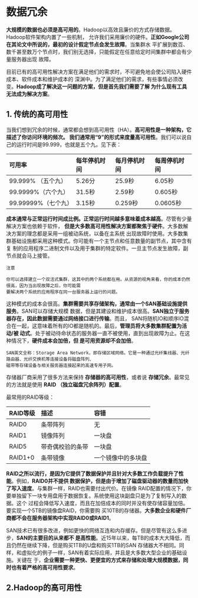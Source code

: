 数据冗余
===================================================================================
**大规模的数据也必须是高可用的**。Hadoop以高效且廉价的方式存储数据。Hadoop软件架构内置了一些机制，
允许我们采用廉价的硬件。**正如Google公司在其论文中所说的，最初的设计假定节点会发生故障**。当集群水
平扩展到数百、数千甚至数万个节点时，我们别无选择，只能假定在任意给定时间集群中都会有少量服务器出现
故障。

目前已有的高可用性解决方案在满足他们的需求时，不可避免地会使公司陷入硬件成本、软件成本和维护成本的
深渊中。为了满足他们的需求，有些事情必须改变。**Hadoop成了解决这一问题的方案，但是首先我们需要了解
为什么现有工具无法成为解决方案**。

## 1. 传统的高可用性
当我们想到冗余的时候，通常都会想到高可用性（HA）。**高可用性是一种架构，它描述了你访问环境的频次。
我们通常用“9”的形式来度量高可用性**。我们可以说自己的运行时间是99.999，也就是五个九。见下表：

| 可用率 | 每年停机时间 | 每月停机时间 | 每周停机时间 |
|:--------|:-----------------|:-------------------|:-------------------|
| 99.999% （五个九）| 5.26分 | 25.9秒 | 6.05秒 |
| 99.9999%（六个九）|31.5秒 | 2.59秒 | 0.605秒 |
|99.99999%（七个九）| 3.15秒| 0.259秒 | 0.0605秒 |

**成本通常与正常运行时间成比例。正常运行时间越多意味着成本越高**。尽管有少量解决方案也依赖于软件，
**但是大多数高可用性解决方案都聚焦于硬件**。大多数解决方案的理念都是采用一组被动系统，以备在主系统
出现故障时使用。大多数集群基础设施都采用这种模式。你可能有一个主节点和任意数量的副节点，其中含有复
制的应用程序二进制文件以及用于集群的特定软件。一旦主节点发生故障，副节点就会马上接管。
```
注意

你可以选择建立一个双活式集群，这其中的两个系统都在用。从资源的视角来看，你的成本仍然很高，因为当出现故障之后，你可能需
要解决两个系统的应用程序在同一台服务器上运行的问题。
```
这种模式的成本会很高。**集群需要共享存储架构，通常由一个SAN基础设施提供服务**。SAN可以存储大规模
数据，但是其建设和维护成本很高。**SAN独立于服务器存在，因此数据需要通过网络接口进行传输**。而且，
SAN将随机IO和顺序IO混合在一起，这意味着所有的IO都是随机的。最后，**管理员将大多数集群配置为活动/被
动式**。处于被动待命状态的服务器一直不被使用，直到出现故障为止。在这种情况下，**硬件成本会加倍，但
是可用资源却不会加倍**。

```
SAN英文全称：Storage Area Network，即存储区域网络。它是一种通过光纤集线器、光纤路由器、光纤交换机等连接设备将磁盘阵列、
磁带等存储设备与相关服务器连接起来的高速专用子网。
```
存储器厂商采用了很多方法来保持 **存储器的高可用性**，或者说 **存储冗余**。最常见的方法就是使用 **RAID
（独立磁盘冗余阵列）配置**。

最常用的RAID等级：

| RAID等级 | 描述 | 容错 |
|:------------ |:------ |:------ |
| RAID0 | 条带阵列 | 无 |
| RAID1 | 镜像阵列 | 一块盘 |
| RAID5 | 带奇偶校验的条带 | 一块盘 |
| RAID1+0 | 条带镜像 | 一个镜像中的多块盘 |

**RAID之所以流行，是因为它提供了数据保护并且针对大多数工作负载提升了性能**。例如，**RAID0并不提供
数据保护，但是由于增加了磁盘驱动器的数量而加快了写入速度**。与集群一样，RAID也需要付出代价。在镜像
RAID配置的情况下，你要单独留下一块专用盘用于数据恢复。系统使用这块副盘只是为了复制写入的数据。这个
过程会降低写入速度，而且在加倍成本的同时并没有使存储容量加倍。要实现一个5TB的镜像盘RAID，你需要购
买10TB的存储器。**大多数企业和硬件厂商都不会在服务器架构中实现RAID0或RAID1**。

SAN技术已有很多改进，例如更快的网络互连和内存缓存。但是尽管有这么多进步，**SAN的主要目的从来都不
是高性能**。近15年以来，每TB的成本大大降低，而且仍然在继续下降，但是购买1TB的U盘和购买1TB的SAN
存储器大不相同。同样，和虚拟化的例子一样，SAN有着实际应用，并且是大多数大型企业的基础设施。关键在
于，**企业需要一种更快、更便宜的方式来存储和处理大规模数据，同时也有着严格的高可用性要求**。

## 2.Hadoop的高可用性





